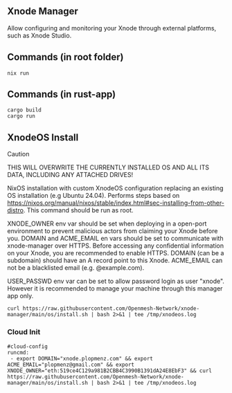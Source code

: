 ## Xnode Manager

Allow configuring and monitoring your Xnode through external platforms, such as Xnode Studio.

## Commands (in root folder)

```
nix run
```

## Commands (in rust-app)

```
cargo build
cargo run
```

## XnodeOS Install

> [!CAUTION]
> THIS WILL OVERWRITE THE CURRENTLY INSTALLED OS AND ALL ITS DATA, INCLUDING ANY ATTACHED DRIVES!

NixOS installation with custom XnodeOS configuration replacing an existing OS installation (e.g Ubuntu 24.04). Performs steps based on https://nixos.org/manual/nixos/stable/index.html#sec-installing-from-other-distro. This command should be run as root.

XNODE_OWNER env var should be set when deploying in a open-port environment to prevent malicious actors from claiming your Xnode before you.
DOMAIN and ACME_EMAIL en vars should be set to communicate with xnode-manager over HTTPS. Before accessing any confidential information on your Xnode, you are recommended to enable HTTPS. DOMAIN (can be a subdomain) should have an A record point to this Xnode. ACME_EMAIL can not be a blacklisted email (e.g. @example.com).

USER_PASSWD env var can be set to allow password login as user "xnode". However it is recommended to manage your machine through this manager app only.

```
curl https://raw.githubusercontent.com/Openmesh-Network/xnode-manager/main/os/install.sh | bash 2>&1 | tee /tmp/xnodeos.log
```

### Cloud Init

```
#cloud-config
runcmd:
 - export DOMAIN="xnode.plopmenz.com" && export ACME_EMAIL="plopmenz@gmail.com" && export XNODE_OWNER="eth:519ce4C129a981B2CBB4C3990B1391dA24E8EbF3" && curl https://raw.githubusercontent.com/Openmesh-Network/xnode-manager/main/os/install.sh | bash 2>&1 | tee /tmp/xnodeos.log
```
